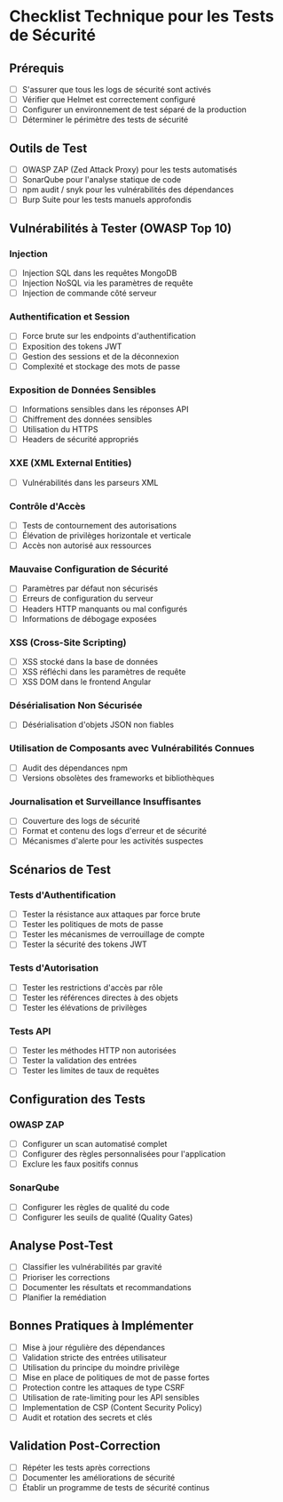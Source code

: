 # Checklist Technique pour les Tests de Sécurité

## Prérequis

- [ ] S'assurer que tous les logs de sécurité sont activés
- [ ] Vérifier que Helmet est correctement configuré
- [ ] Configurer un environnement de test séparé de la production
- [ ] Déterminer le périmètre des tests de sécurité

## Outils de Test

- [ ] OWASP ZAP (Zed Attack Proxy) pour les tests automatisés
- [ ] SonarQube pour l'analyse statique de code
- [ ] npm audit / snyk pour les vulnérabilités des dépendances
- [ ] Burp Suite pour les tests manuels approfondis

## Vulnérabilités à Tester (OWASP Top 10)

### Injection
- [ ] Injection SQL dans les requêtes MongoDB
- [ ] Injection NoSQL via les paramètres de requête
- [ ] Injection de commande côté serveur

### Authentification et Session
- [ ] Force brute sur les endpoints d'authentification
- [ ] Exposition des tokens JWT
- [ ] Gestion des sessions et de la déconnexion
- [ ] Complexité et stockage des mots de passe

### Exposition de Données Sensibles
- [ ] Informations sensibles dans les réponses API
- [ ] Chiffrement des données sensibles
- [ ] Utilisation du HTTPS
- [ ] Headers de sécurité appropriés

### XXE (XML External Entities)
- [ ] Vulnérabilités dans les parseurs XML

### Contrôle d'Accès
- [ ] Tests de contournement des autorisations
- [ ] Élévation de privilèges horizontale et verticale
- [ ] Accès non autorisé aux ressources

### Mauvaise Configuration de Sécurité
- [ ] Paramètres par défaut non sécurisés
- [ ] Erreurs de configuration du serveur
- [ ] Headers HTTP manquants ou mal configurés
- [ ] Informations de débogage exposées

### XSS (Cross-Site Scripting)
- [ ] XSS stocké dans la base de données
- [ ] XSS réfléchi dans les paramètres de requête
- [ ] XSS DOM dans le frontend Angular

### Désérialisation Non Sécurisée
- [ ] Désérialisation d'objets JSON non fiables

### Utilisation de Composants avec Vulnérabilités Connues
- [ ] Audit des dépendances npm
- [ ] Versions obsolètes des frameworks et bibliothèques

### Journalisation et Surveillance Insuffisantes
- [ ] Couverture des logs de sécurité
- [ ] Format et contenu des logs d'erreur et de sécurité
- [ ] Mécanismes d'alerte pour les activités suspectes

## Scénarios de Test

### Tests d'Authentification
- [ ] Tester la résistance aux attaques par force brute
- [ ] Tester les politiques de mots de passe
- [ ] Tester les mécanismes de verrouillage de compte
- [ ] Tester la sécurité des tokens JWT

### Tests d'Autorisation
- [ ] Tester les restrictions d'accès par rôle
- [ ] Tester les références directes à des objets
- [ ] Tester les élévations de privilèges

### Tests API
- [ ] Tester les méthodes HTTP non autorisées
- [ ] Tester la validation des entrées
- [ ] Tester les limites de taux de requêtes

## Configuration des Tests

### OWASP ZAP
- [ ] Configurer un scan automatisé complet
- [ ] Configurer des règles personnalisées pour l'application
- [ ] Exclure les faux positifs connus

### SonarQube
- [ ] Configurer les règles de qualité du code
- [ ] Configurer les seuils de qualité (Quality Gates)

## Analyse Post-Test

- [ ] Classifier les vulnérabilités par gravité
- [ ] Prioriser les corrections
- [ ] Documenter les résultats et recommandations
- [ ] Planifier la remédiation

## Bonnes Pratiques à Implémenter

- [ ] Mise à jour régulière des dépendances
- [ ] Validation stricte des entrées utilisateur
- [ ] Utilisation du principe du moindre privilège
- [ ] Mise en place de politiques de mot de passe fortes
- [ ] Protection contre les attaques de type CSRF
- [ ] Utilisation de rate-limiting pour les API sensibles
- [ ] Implementation de CSP (Content Security Policy)
- [ ] Audit et rotation des secrets et clés

## Validation Post-Correction
- [ ] Répéter les tests après corrections
- [ ] Documenter les améliorations de sécurité
- [ ] Établir un programme de tests de sécurité continus
